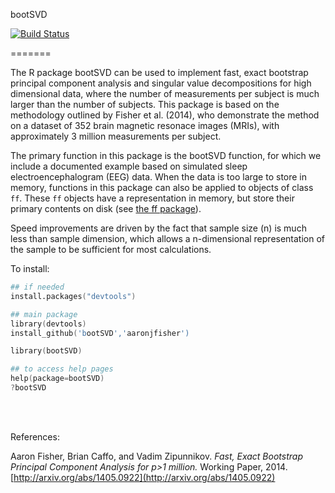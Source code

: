 bootSVD

[![Build Status](https://travis-ci.org/aaronjfisher/bootSVD.png?branch=master)](https://travis-ci.org/aaronjfisher/bootSVD)

=======

The R package bootSVD can be used to implement fast, exact bootstrap principal component analysis and singular value decompositions for high dimensional data, where the number of measurements per subject is much larger than the number of subjects. This package is based on the methodology outlined by Fisher et al. (2014), who demonstrate the method on a dataset of 352 brain magnetic resonace images (MRIs), with approximately 3 million measurements per subject.

The primary function in this package is the bootSVD function, for which we include a documented example based on simulated sleep electroencephalogram (EEG) data. When the data is too large to store in memory, functions in this package can also be applied to objects of class `ff`. These `ff` objects have a representation in memory, but store their primary contents on disk (see [the ff package](http://cran.r-project.org/web/packages/ff/index.html)). 

Speed improvements are driven by the fact that sample size (n) is much less than sample dimension, which allows a n-dimensional representation of the sample to be sufficient for most calculations.

To install:
```S
## if needed
install.packages("devtools")

## main package
library(devtools)
install_github('bootSVD','aaronjfisher')

library(bootSVD)

## to access help pages
help(package=bootSVD)
?bootSVD
``` 
<br/><br/>

References: 

Aaron Fisher, Brian Caffo, and Vadim Zipunnikov. *Fast, Exact Bootstrap Principal Component Analysis for p>1 million.* Working Paper, 2014. [http://arxiv.org/abs/1405.0922](http://arxiv.org/abs/1405.0922)







